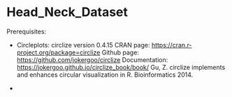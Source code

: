 # Head_Neck_Dataset


Prerequisites:
- Circleplots: 
circlize version 0.4.15CRAN page: https://cran.r-project.org/package=circlizeGithub page: https://github.com/jokergoo/circlizeDocumentation: https://jokergoo.github.io/circlize_book/book/
Gu, Z. circlize implements and enhances circular visualization  in R. Bioinformatics 2014.


- 
